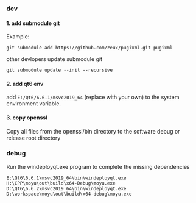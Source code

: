 ﻿### dev

#### 1. add submodule git

Example:
```
git submodule add https://github.com/zeux/pugixml.git pugixml
```

other devlopers update submodule git
```
git submodule update --init --recursive
```

#### 2. add qt6 env

add `E:/Qt6/6.6.1/msvc2019_64` (replace with your own) to the system environment variable.

#### 3. copy openssl

Copy all files from the openssl/bin directory to the software debug or release root directory


### debug

Run the windeployqt.exe program to complete the missing dependencies
```
E:\Qt6\6.6.1\msvc2019_64\bin\windeployqt.exe H:\CPP\moyu\out\build\x64-Debug\moyu.exe
D:\Qt6\6.6.2\msvc2019_64\bin\windeployqt.exe D:\workspace\moyu\out\build\x64-debug\moyu.exe
```
